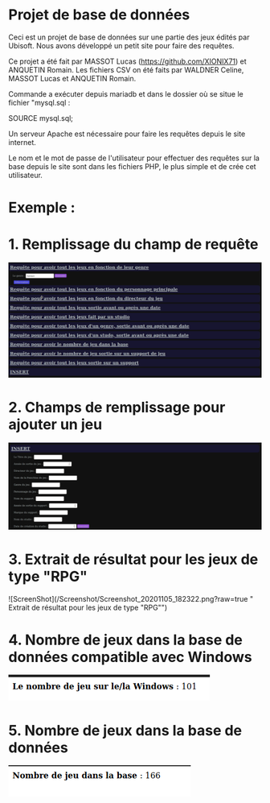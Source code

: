 # Projet de base de données

Ceci est un projet de base de données sur une partie des jeux édités par Ubisoft.
Nous avons développé un petit site pour faire des requêtes.

Ce projet a été fait par MASSOT Lucas (https://github.com/XIONIX71) et ANQUETIN Romain.
Les fichiers CSV on été faits par WALDNER Celine, MASSOT Lucas et ANQUETIN Romain.

Commande a exécuter depuis mariadb et dans le dossier où se situe le fichier "mysql.sql :

SOURCE mysql.sql;


Un serveur Apache est nécessaire pour faire les requêtes depuis le site internet. <div/>
Le nom et le mot de passe de l'utilisateur pour effectuer des requêtes sur la base depuis le site sont dans les fichiers PHP, le plus simple et de crée cet utilisateur.


# Exemple :

# 1. Remplissage du champ de requête
![ScreenShot](/Screenshot/Screenshot_20201105_181117.png?raw=true "Remplissage du champ de requête")

# 2. Champs de remplissage pour ajouter un jeu
![ScreenShot](/Screenshot/Screenshot_20201105_181154.png?raw=true "Champs de remplissage pour ajouter un jeu")

# 3. Extrait de résultat pour les jeux de type "RPG"
![ScreenShot](/Screenshot/Screenshot_20201105_182322.png?raw=true " Extrait de résultat pour les jeux de type "RPG"")

# 4. Nombre de jeux dans la base de données compatible avec Windows
![ScreenShot](/Screenshot/Screenshot_20201105_182452.png?raw=true "Nombre de jeux dans la base de données compatible avec Windows")

# 5. Nombre de jeux dans la base de données
![ScreenShot](/Screenshot/Screenshot_20201105_182511.png?raw=true "Nombre de jeux dans la base de données")
